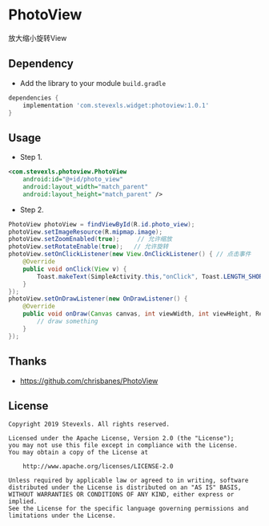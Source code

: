 # PhotoView
放大缩小旋转View

## Dependency
- Add the library to your module `build.gradle`
```gradle
dependencies {
	implementation 'com.stevexls.widget:photoview:1.0.1'
}
```

## Usage
- Step 1.
```xml
<com.stevexls.photoview.PhotoView
    android:id="@+id/photo_view"
    android:layout_width="match_parent"
    android:layout_height="match_parent" />
```

- Step 2.
```java
PhotoView photoView = findViewById(R.id.photo_view);
photoView.setImageResource(R.mipmap.image);
photoView.setZoomEnabled(true);     // 允许缩放
photoView.setRotateEnable(true);   // 允许旋转
photoView.setOnClickListener(new View.OnClickListener() { // 点击事件
    @Override
    public void onClick(View v) {
        Toast.makeText(SimpleActivity.this,"onClick", Toast.LENGTH_SHORT).show();
    }
});
photoView.setOnDrawListener(new OnDrawListener() {
    @Override
    public void onDraw(Canvas canvas, int viewWidth, int viewHeight, RectF displayRect) {
        // draw something
    }
});
```

## Thanks
- https://github.com/chrisbanes/PhotoView

## License

    Copyright 2019 Stevexls. All rights reserved.

    Licensed under the Apache License, Version 2.0 (the "License");
    you may not use this file except in compliance with the License.
    You may obtain a copy of the License at

        http://www.apache.org/licenses/LICENSE-2.0

    Unless required by applicable law or agreed to in writing, software
    distributed under the License is distributed on an "AS IS" BASIS,
    WITHOUT WARRANTIES OR CONDITIONS OF ANY KIND, either express or implied.
    See the License for the specific language governing permissions and
    limitations under the License.
